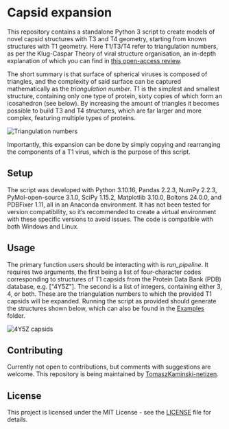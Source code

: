 # Capsid expansion

This repository contains a standalone Python 3 script to create models of novel capsid structures with T3 and T4 geometry, starting from known structures with T1 geometry. Here T1/T3/T4 refer to triangulation numbers, as per the Klug-Caspar Theory of viral structure organisation, an in-depth explanation of which you can find in [this open-access review](https://pmc.ncbi.nlm.nih.gov/articles/PMC3767311/).

The short summary is that surface of spherical viruses is composed of triangles, and the complexity of said surface can be captured mathematically as the *triangulation number*. T1 is the simplest and smallest structure, containing only one type of protein, sixty copies of which form an icosahedron (see below). By increasing the amount of triangles it becomes possible to build T3 and T4 structures, which are far larger and more complex, featuring multiple types of proteins.

![Triangulation numbers](Triangulation_numbers.png)

Importantly, this expansion can be done by simply copying and rearranging the components of a T1 virus, which is the purpose of this script.

## Setup

The script was developed with Python 3.10.16, Pandas 2.2.3, NumPy 2.2.3, PyMol-open-source 3.1.0, SciPy 1.15.2, Matplotlib 3.10.0, Boltons 24.0.0, and PDBFixer 1.11, all in an Anaconda environment. It has not been tested for version compatibility, so it’s recommended to create a virtual environment with these specific versions to avoid issues. The code is compatible with both Windows and Linux.

## Usage

The primary function users should be interacting with is *run_pipeline*. It requires two arguments, the first being a list of four-character codes corresponding to structures of T1 capsids from the Protein Data Bank (PDB) database, e.g. ["4Y5Z"]. The second is a list of integers, containing either 3, 4, or both. These are the triangulation numbers to which the provided T1 capsids will be expanded. Running the script as provided should generate the structures shown below, which can also be found in the [Examples](https://github.com/TomaszKaminski-netizen/capsid-expansion/blob/master/Examples) folder.

![4Y5Z capsids](4Y5Z_capsids.png)

## Contributing

Currently not open to contributions, but comments with suggestions are welcome. This repository is being maintained by [TomaszKaminski-netizen](https://github.com/TomaszKaminski-netizen).

## License

This project is licensed under the MIT License - see the [LICENSE](https://github.com/TomaszKaminski-netizen/capsid-expansion/blob/master/LICENSE.txt) file for details.
